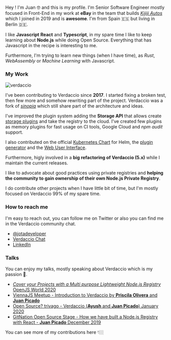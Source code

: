 
Hey ! I'm Juan 🤓 and this is my profile. I'm Senior Software Engineer mostly focused in Front-End in my work at **eBay** in the team that builds [*Kijiji Autos*](https://www.kijijiautos.ca/) which I joined in 2019 and is **awesome**. I'm from Spain 🇪🇸 but living in Berlin 🇩🇪.

I like **Javascript** **React** and **Typescript**, in my spare time I like to keep learning about **Node.js** while doing Open Source. Everything that has Javascript in the recipe is interesting to me.

Furthermore, I'm trying to learn new things (when I have time), as *Rust*, *WebAssembly* or *Machine Learning* with Javascript.


###  My Work

![verdaccio](https://cdn.verdaccio.dev/readme/verdaccio@2x.png)

I've been contributing to Verdaccio since **2017**. I started fixing a broken test, then few more and somehow rewriting part of the project. Verdaccio was a fork of [*sinopia*](https://github.com/rlidwka/sinopia) which still share part of the architecture and ideas.

I've improved the plugin system adding the **Storage API** that allows create [storage plugins](https://github.com/verdaccio/monorepo/tree/9.x/plugins) and take the registry to the cloud. I've created few plugins as memory plugins for fast usage on CI tools, Google Cloud and *npm audit* support.

I also contributed on the official [Kubernetes Chart](https://github.com/verdaccio/charts) for Helm, the [plugin generator](https://github.com/verdaccio/generator-verdaccio-plugin) and the [Web User Interface](https://github.com/verdaccio/ui).

Furthermore, higly involved in a **big refactoring of Verdaccio (5.x)** while I maintain the current releases. 

I like to advocate about good practices using private registries and **helping the community to gain ownership of their own Node.js Private Registry**.

I do contribute other projects when I have little bit of time, but I'm mostly focused on Verdaccio 99% of my spare time. 

### How to reach me

I'm easy to reach out, you can follow me on Twitter or also you can find me in the Verdaccio community chat. 

- [@jotadeveloper](https://twitter.com/jotadeveloper)
- [Verdaccio Chat](http://chat.verdaccio.org)
- [LinkedIn](https://www.linkedin.com/in/jotadeveloper/)


### Talks

You can enjoy my talks, mostly speaking about Verdaccio which is my passion 🥰.

* [ *Cover your Projects with a Multi purpose Lightweight Node.js Registry* OpenJS World 2020](https://www.youtube.com/watch?v=oVCjDWeehAQ)
* [ViennaJS Meetup - Introduction to Verdaccio by **Priscila Olivera** and **Juan Picado**](https://www.youtube.com/watch?v=hDIFKzmoCa)
* [Open Source? trivago - Verdaccio (**Ayush** and **Juan Picado**) January 2020](https://www.youtube.com/watch?v=A5CWxJC9xzc)
* [GitNation Open Source Stage - How we have built a Node.js Registry with React - **Juan Picado** December 2019](https://www.youtube.com/watch?v=gpjC8Qp9B9A)

You can see more of my contributions here 👇🏼
